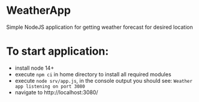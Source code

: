 # WeatherApp

Simple NodeJS application for getting weather forecast for desired location

# To start application:

-   install node 14+
-   execute `npm ci` in home directory to install all required modules
-   execute `node srv/app.js`, in the console output you should see: `Weather app listening on port 3080`
-   navigate to http://localhost:3080/
